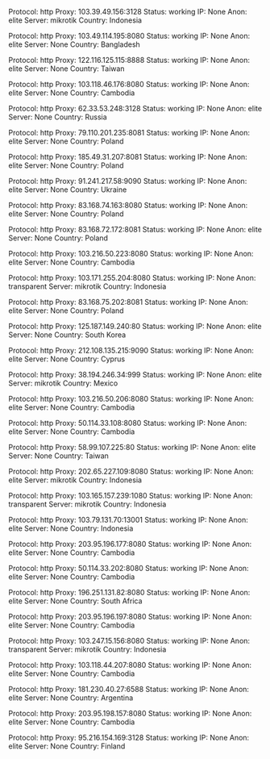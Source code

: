 Protocol: http
Proxy: 103.39.49.156:3128
Status: working
IP: None
Anon: elite
Server: mikrotik
Country: Indonesia

Protocol: http
Proxy: 103.49.114.195:8080
Status: working
IP: None
Anon: elite
Server: None
Country: Bangladesh

Protocol: http
Proxy: 122.116.125.115:8888
Status: working
IP: None
Anon: elite
Server: None
Country: Taiwan

Protocol: http
Proxy: 103.118.46.176:8080
Status: working
IP: None
Anon: elite
Server: None
Country: Cambodia

Protocol: http
Proxy: 62.33.53.248:3128
Status: working
IP: None
Anon: elite
Server: None
Country: Russia

Protocol: http
Proxy: 79.110.201.235:8081
Status: working
IP: None
Anon: elite
Server: None
Country: Poland

Protocol: http
Proxy: 185.49.31.207:8081
Status: working
IP: None
Anon: elite
Server: None
Country: Poland

Protocol: http
Proxy: 91.241.217.58:9090
Status: working
IP: None
Anon: elite
Server: None
Country: Ukraine

Protocol: http
Proxy: 83.168.74.163:8080
Status: working
IP: None
Anon: elite
Server: None
Country: Poland

Protocol: http
Proxy: 83.168.72.172:8081
Status: working
IP: None
Anon: elite
Server: None
Country: Poland

Protocol: http
Proxy: 103.216.50.223:8080
Status: working
IP: None
Anon: elite
Server: None
Country: Cambodia

Protocol: http
Proxy: 103.171.255.204:8080
Status: working
IP: None
Anon: transparent
Server: mikrotik
Country: Indonesia

Protocol: http
Proxy: 83.168.75.202:8081
Status: working
IP: None
Anon: elite
Server: None
Country: Poland

Protocol: http
Proxy: 125.187.149.240:80
Status: working
IP: None
Anon: elite
Server: None
Country: South Korea

Protocol: http
Proxy: 212.108.135.215:9090
Status: working
IP: None
Anon: elite
Server: None
Country: Cyprus

Protocol: http
Proxy: 38.194.246.34:999
Status: working
IP: None
Anon: elite
Server: mikrotik
Country: Mexico

Protocol: http
Proxy: 103.216.50.206:8080
Status: working
IP: None
Anon: elite
Server: None
Country: Cambodia

Protocol: http
Proxy: 50.114.33.108:8080
Status: working
IP: None
Anon: elite
Server: None
Country: Cambodia

Protocol: http
Proxy: 58.99.107.225:80
Status: working
IP: None
Anon: elite
Server: None
Country: Taiwan

Protocol: http
Proxy: 202.65.227.109:8080
Status: working
IP: None
Anon: elite
Server: mikrotik
Country: Indonesia

Protocol: http
Proxy: 103.165.157.239:1080
Status: working
IP: None
Anon: transparent
Server: mikrotik
Country: Indonesia

Protocol: http
Proxy: 103.79.131.70:13001
Status: working
IP: None
Anon: elite
Server: None
Country: Indonesia

Protocol: http
Proxy: 203.95.196.177:8080
Status: working
IP: None
Anon: elite
Server: None
Country: Cambodia

Protocol: http
Proxy: 50.114.33.202:8080
Status: working
IP: None
Anon: elite
Server: None
Country: Cambodia

Protocol: http
Proxy: 196.251.131.82:8080
Status: working
IP: None
Anon: elite
Server: None
Country: South Africa

Protocol: http
Proxy: 203.95.196.197:8080
Status: working
IP: None
Anon: elite
Server: None
Country: Cambodia

Protocol: http
Proxy: 103.247.15.156:8080
Status: working
IP: None
Anon: transparent
Server: mikrotik
Country: Indonesia

Protocol: http
Proxy: 103.118.44.207:8080
Status: working
IP: None
Anon: elite
Server: None
Country: Cambodia

Protocol: http
Proxy: 181.230.40.27:6588
Status: working
IP: None
Anon: elite
Server: None
Country: Argentina

Protocol: http
Proxy: 203.95.198.157:8080
Status: working
IP: None
Anon: elite
Server: None
Country: Cambodia

Protocol: http
Proxy: 95.216.154.169:3128
Status: working
IP: None
Anon: elite
Server: None
Country: Finland

